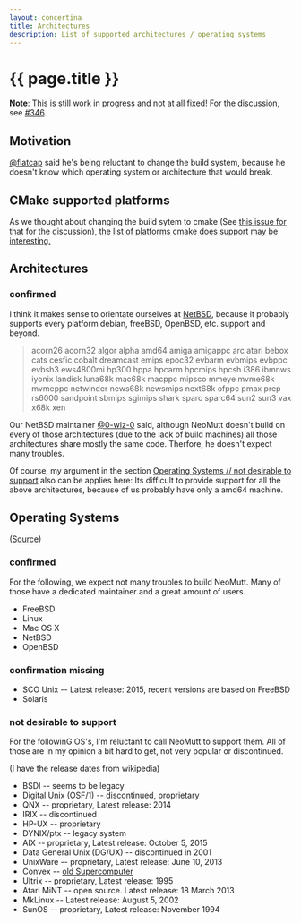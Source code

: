 ```yaml
---
layout: concertina
title: Architectures
description: List of supported architectures / operating systems
---
```


# {{ page.title }}

**Note**: This is still work in progress and not at all fixed! For the
discussion, see [#346](https://github.com/neomutt/neomutt/issues/436).

## Motivation

[@flatcap](https://github.com/flatcap) said he's being reluctant to change the
build system, because he doesn't know which operating system or architecture
that would break.

## CMake supported platforms

As we thought about changing the build sytem to cmake (See
[this issue for that](https://github.com/neomutt/neomutt/issues/321) for the
discussion),
[the list of platforms cmake does support may be interesting.](https://gitlab.kitware.com/cmake/cmake/tree/master/Modules/Platform)

## Architectures

### confirmed

I think it makes sense to orientate ourselves at
[NetBSD](https://netbsd.org/releases/formal-7/NetBSD-7.0.2.html#system-families),
because it probably supports every platform debian, freeBSD, OpenBSD, etc.
support and beyond.

> acorn26 acorn32 algor alpha amd64 amiga amigappc arc atari bebox cats cesfic
> cobalt dreamcast emips epoc32 evbarm evbmips evbppc evbsh3 ews4800mi hp300
> hppa hpcarm hpcmips hpcsh i386 ibmnws iyonix landisk luna68k mac68k macppc
> mipsco mmeye mvme68k mvmeppc netwinder news68k newsmips next68k ofppc pmax
> prep rs6000 sandpoint sbmips sgimips shark sparc sparc64 sun2 sun3 vax x68k
> xen

Our NetBSD maintainer
[@0-wiz-0](https://github.com/neomutt/neomutt/issues/436#issuecomment-282689847)
said, although NeoMutt doesn't build on every of those architectures (due to
the lack of build machines) all those architectures share mostly the same code.
Therfore, he doesn't expect many troubles.

Of course, my argument in the section
[Operating Systems // not desirable to support](#not-desirable-to-support) also
can be applies here: Its difficult to provide support for all the above
architectures, because of us probably have only a amd64 machine.

## Operating Systems

([Source](https://github.com/neomutt/neomutt/blob/135b1bfa9bd10336b93a25bdaf6112dc4c77df46/INSTALL#L7-L27))

### confirmed

For the following, we expect not many troubles to build NeoMutt. Many of those
have a dedicated maintainer and a great amount of users.

* FreeBSD
* Linux
* Mac OS X
* NetBSD
* OpenBSD

### confirmation missing

* SCO Unix -- Latest release: 2015, recent versions are based on FreeBSD
* Solaris

### not desirable to support

For the followinG OS's, I'm reluctant to call NeoMutt to support them. All of
those are in my opinion a bit hard to get, not very popular or discontinued.

(I have the release dates from wikipedia)

* BSDI -- seems to be legacy
* Digital Unix (OSF/1) -- discontinued, proprietary
* QNX -- proprietary, Latest release: 2014
* IRIX -- discontinued
* HP-UX -- proprietary
* DYNIX/ptx -- legacy system
* AIX -- proprietary, Latest release: October 5, 2015
* Data General Unix (DG/UX) -- discontinued in 2001
* UnixWare -- proprietary, Latest release: June 10, 2013
* Convex -- [old Supercomputer](https://en.wikipedia.org/wiki/Convex_Computer)
* Ultrix -- proprietary, Latest release: 1995
* Atari MiNT -- open source. Latest release: 18 March 2013
* MkLinux -- Latest release: August 5, 2002
* SunOS -- proprietary, Latest release: November 1994

